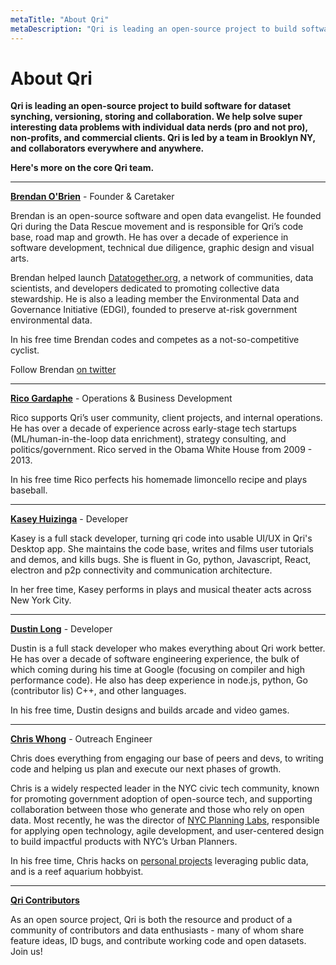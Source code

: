 ```yaml
---
metaTitle: "About Qri"
metaDescription: "Qri is leading an open-source project to build software for dataset synching, versioning, storing and collaboration."
---
```


# About Qri

**Qri is leading an open-source project to build software for dataset synching, versioning, storing and collaboration. We help solve super interesting data problems with individual data nerds (pro and not pro), non-profits, and commercial clients. Qri is led by a team in Brooklyn NY, and collaborators everywhere and anywhere.**

**Here's more on the core Qri team.**

-------------------------------

**<a href="https://github.com/b5">Brendan O'Brien</a>** - Founder & Caretaker

Brendan is an open-source software and open data evangelist. He founded Qri during the Data Rescue movement and is responsible for Qri’s code base, road map and growth. He has over a decade of experience in software development, technical due diligence, graphic design and visual arts.

Brendan helped launch <a href="https://datatogether.org">Datatogether.org</a>, a network of communities, data scientists, and developers dedicated to promoting collective data stewardship. He is also a leading member the Environmental Data and Governance Initiative (EDGI), founded to preserve at-risk government environmental data.

In his free time Brendan codes and competes as a not-so-competitive cyclist.

Follow Brendan <a href="https://twitter.com/b_fiive">on twitter</a>

-------------------------------


**<a href="https://www.linkedin.com/in/ricogardaphe/">Rico Gardaphe</a>** - Operations & Business Development

Rico supports Qri’s user community, client projects, and internal operations. He has over a decade of experience across early-stage tech startups (ML/human-in-the-loop data enrichment), strategy consulting, and politics/government. Rico served in the Obama White House from 2009 - 2013.

In his free time Rico perfects his homemade limoncello recipe and plays baseball.

-------------------------------


**<a href="https://github.com/ramfox">Kasey Huizinga</a>** - Developer

Kasey is a full stack developer, turning qri code into usable UI/UX in Qri's Desktop app. She maintains the code base, writes and films user tutorials and demos, and kills bugs. She is fluent in Go, python, Javascript, React, electron and p2p connectivity and communication architecture.

In her free time, Kasey performs in plays and musical theater acts across New York City.

-------------------------------


**<a href="https://github.com/dustmop">Dustin Long</a>** - Developer

Dustin is a full stack developer who makes everything about Qri work better.  He has over a decade of software engineering experience, the bulk of which coming during his time at Google (focusing on compiler and high performance code). He also has deep experience in node.js, python, Go (contributor lis) C++, and other languages.

In his free time, Dustin designs and builds arcade and video games.

-------------------------------

**<a href="https://github.com/chriswhong">Chris Whong</a>** - Outreach Engineer

Chris does everything from engaging our base of peers and devs, to writing code and helping us plan and execute our next phases of growth.

Chris is a widely respected leader in the NYC civic tech community, known for promoting government adoption of open-source tech, and supporting collaboration between those who generate and those who rely on open data. Most recently, he was the director of [NYC Planning Labs](https://planninglabs.nyc), responsible for applying open technology, agile development, and user-centered design to build impactful products with NYC’s Urban Planners.

In his free time, Chris hacks on [personal projects](https://chriswhong.com/) leveraging public data, and is a reef aquarium hobbyist.

-------------------------------



**<a href="https://github.com/qri-io/qri/graphs/contributors">Qri Contributors</a>**


As an open source project, Qri is both the resource and product of a community of contributors and data enthusiasts - many of whom share feature ideas, ID bugs, and contribute working code and open datasets.  Join us!
